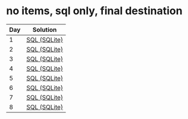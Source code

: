 # no items, sql only, final destination

|Day|Solution|
|-|-|
|1|[SQL (SQLite)](./01/01_sqlite.sql)|
|2|[SQL (SQLite)](./02/02_sqlite.sql)|
|3|[SQL (SQLite)](./03/03_sqlite.sql)|
|4|[SQL (SQLite)](./04/04_sqlite.sql)|
|5|[SQL (SQLite)](./05/05_sqlite.sql)|
|6|[SQL (SQLite)](./06/06_sqlite.sql)|
|7|[SQL (SQLite)](./07/07_sqlite.sql)|
|8|[SQL (SQLite)](./08/08_sqlite.sql)|

